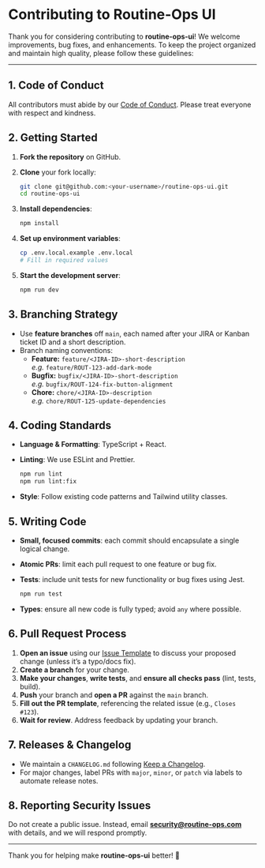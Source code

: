 # Contributing to Routine-Ops UI

Thank you for considering contributing to **routine-ops-ui**! We welcome improvements, bug fixes, and enhancements. To keep the project organized and maintain high quality, please follow these guidelines:

---

## 1. Code of Conduct

All contributors must abide by our [Code of Conduct](CODE_OF_CONDUCT.md). Please treat everyone with respect and kindness.

## 2. Getting Started

1. **Fork the repository** on GitHub.
2. **Clone** your fork locally:

   ```bash
   git clone git@github.com:<your-username>/routine-ops-ui.git
   cd routine-ops-ui
   ```
3. **Install dependencies**:

   ```bash
   npm install
   ```
4. **Set up environment variables**:

   ```bash
   cp .env.local.example .env.local
   # Fill in required values
   ```
5. **Start the development server**:

   ```bash
   npm run dev
   ```

## 3. Branching Strategy

- Use **feature branches** off `main`, each named after your JIRA or Kanban ticket ID and a short description.
- Branch naming conventions:
  - **Feature:** `feature/<JIRA-ID>-short-description`  
    _e.g._ `feature/ROUT-123-add-dark-mode`
  - **Bugfix:** `bugfix/<JIRA-ID>-short-description`  
    _e.g._ `bugfix/ROUT-124-fix-button-alignment`
  - **Chore:** `chore/<JIRA-ID>-description`  
    _e.g._ `chore/ROUT-125-update-dependencies`

## 4. Coding Standards

* **Language & Formatting**: TypeScript + React.
* **Linting**: We use ESLint and Prettier.

  ```bash
  npm run lint
  npm run lint:fix
  ```
* **Style**: Follow existing code patterns and Tailwind utility classes.

## 5. Writing Code

* **Small, focused commits**: each commit should encapsulate a single logical change.
* **Atomic PRs**: limit each pull request to one feature or bug fix.
* **Tests**: include unit tests for new functionality or bug fixes using Jest.

  ```bash
  npm run test
  ```
* **Types**: ensure all new code is fully typed; avoid `any` where possible.

## 6. Pull Request Process

1. **Open an issue** using our [Issue Template](.github/ISSUE_TEMPLATE/development.yml) to discuss your proposed change (unless it’s a typo/docs fix).
2. **Create a branch** for your change.
3. **Make your changes**, **write tests**, and **ensure all checks pass** (lint, tests, build).
4. **Push** your branch and **open a PR** against the `main` branch.
5. **Fill out the PR template**, referencing the related issue (e.g., `Closes #123`).
6. **Wait for review**. Address feedback by updating your branch.

## 7. Releases & Changelog

* We maintain a `CHANGELOG.md` following [Keep a Changelog](https://keepachangelog.com/).
* For major changes, label PRs with `major`, `minor`, or `patch` via labels to automate release notes.

## 8. Reporting Security Issues

Do not create a public issue. Instead, email **[security@routine-ops.com](mailto:security@routine-ops.com)** with details, and we will respond promptly.

---

Thank you for helping make **routine-ops-ui** better! 🎉
